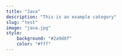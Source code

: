 ```yaml
---
title: "Java"
description: "This is an example category"
slug: "test"
image: "java.jpg"
style:
    background: "#2a9d8f"
    color: "#fff"
---
```

